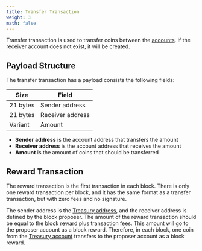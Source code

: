 ```yaml
---
title: Transfer Transaction
weight: 3
math: false
---
```


Transfer transaction is used to transfer coins between the [accounts](/docs/blockchain/account/).
If the receiver account does not exist, it will be created.

## Payload Structure

The transfer transaction has a payload consists the following fields:

| Size     | Field            |
| -------- | ---------------- |
| 21 bytes | Sender address   |
| 21 bytes | Receiver address |
| Variant  | Amount           |

- **Sender address** is the account address that transfers the amount
- **Receiver address** is the account address that receives the amount
- **Amount** is the amount of coins that should be transferred

## Reward Transaction

The reward transaction is the first transaction in each block. There is only one reward transaction
per block, and it has the same format as a transfer transaction, but with zero fees and no signature.

The sender address is the [Treasury address](/docs/blockchain/address#treasury-address),
and the receiver address is defined by the block proposer.
The amount of the reward transaction should be equal to the
[block reward](/docs/blockchain/incentive/#flat-reward) plus transaction fees.
This amount will go to the proposer account as a block reward.
Therefore, in each block, one coin from the
[Treasury account](/docs/blockchain/account#treasury-account) transfers to
the proposer account as a block reward.
